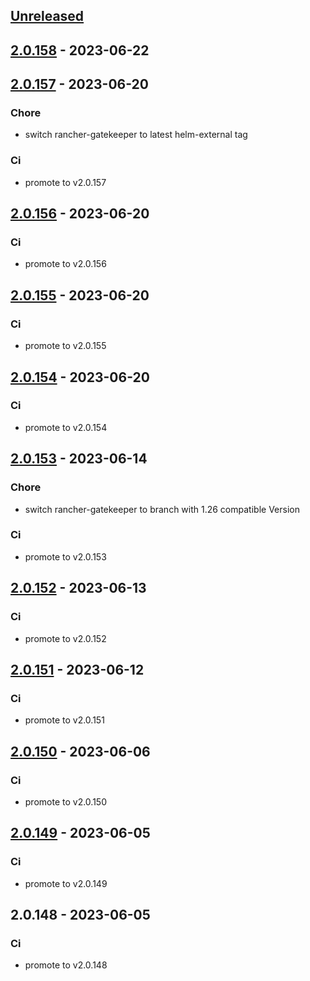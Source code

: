 <a name="unreleased"></a>
## [Unreleased]


<a name="2.0.158"></a>
## [2.0.158] - 2023-06-22

<a name="2.0.157"></a>
## [2.0.157] - 2023-06-20
### Chore
- switch rancher-gatekeeper to latest helm-external tag

### Ci
- promote to v2.0.157


<a name="2.0.156"></a>
## [2.0.156] - 2023-06-20
### Ci
- promote to v2.0.156


<a name="2.0.155"></a>
## [2.0.155] - 2023-06-20
### Ci
- promote to v2.0.155


<a name="2.0.154"></a>
## [2.0.154] - 2023-06-20
### Ci
- promote to v2.0.154


<a name="2.0.153"></a>
## [2.0.153] - 2023-06-14
### Chore
- switch rancher-gatekeeper to branch with 1.26 compatible Version

### Ci
- promote to v2.0.153


<a name="2.0.152"></a>
## [2.0.152] - 2023-06-13
### Ci
- promote to v2.0.152


<a name="2.0.151"></a>
## [2.0.151] - 2023-06-12
### Ci
- promote to v2.0.151


<a name="2.0.150"></a>
## [2.0.150] - 2023-06-06
### Ci
- promote to v2.0.150


<a name="2.0.149"></a>
## [2.0.149] - 2023-06-05
### Ci
- promote to v2.0.149


<a name="2.0.148"></a>
## 2.0.148 - 2023-06-05
### Ci
- promote to v2.0.148


[Unreleased]: https://gitlab.industrysoftware.automation.siemens.com/caas-ops/fleet/aws-usea1-qa-qa/compare/2.0.158...HEAD
[2.0.158]: https://gitlab.industrysoftware.automation.siemens.com/caas-ops/fleet/aws-usea1-qa-qa/compare/2.0.157...2.0.158
[2.0.157]: https://gitlab.industrysoftware.automation.siemens.com/caas-ops/fleet/aws-usea1-qa-qa/compare/2.0.156...2.0.157
[2.0.156]: https://gitlab.industrysoftware.automation.siemens.com/caas-ops/fleet/aws-usea1-qa-qa/compare/2.0.155...2.0.156
[2.0.155]: https://gitlab.industrysoftware.automation.siemens.com/caas-ops/fleet/aws-usea1-qa-qa/compare/2.0.154...2.0.155
[2.0.154]: https://gitlab.industrysoftware.automation.siemens.com/caas-ops/fleet/aws-usea1-qa-qa/compare/2.0.153...2.0.154
[2.0.153]: https://gitlab.industrysoftware.automation.siemens.com/caas-ops/fleet/aws-usea1-qa-qa/compare/2.0.152...2.0.153
[2.0.152]: https://gitlab.industrysoftware.automation.siemens.com/caas-ops/fleet/aws-usea1-qa-qa/compare/2.0.151...2.0.152
[2.0.151]: https://gitlab.industrysoftware.automation.siemens.com/caas-ops/fleet/aws-usea1-qa-qa/compare/2.0.150...2.0.151
[2.0.150]: https://gitlab.industrysoftware.automation.siemens.com/caas-ops/fleet/aws-usea1-qa-qa/compare/2.0.149...2.0.150
[2.0.149]: https://gitlab.industrysoftware.automation.siemens.com/caas-ops/fleet/aws-usea1-qa-qa/compare/2.0.148...2.0.149
